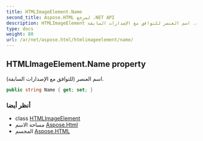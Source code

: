 ```yaml
---
title: HTMLImageElement.Name
second_title: Aspose.HTML لمرجع .NET API
description: HTMLImageElement ملكية. اسم العنصر للتوافق مع الإصدارات السابقة.
type: docs
weight: 80
url: /ar/net/aspose.html/htmlimageelement/name/
---
```

## HTMLImageElement.Name property

اسم العنصر (للتوافق مع الإصدارات السابقة).

```csharp
public string Name { get; set; }
```

### أنظر أيضا

* class [HTMLImageElement](../)
* مساحة الاسم [Aspose.Html](../../htmlimageelement/)
* المجسم [Aspose.HTML](../../../)


